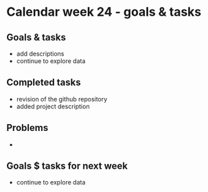 # Calendar week 24 - goals & tasks

## Goals & tasks
- add descriptions
- continue to explore data

## Completed tasks
- revision of the github repository
- added project description

## Problems
- 

## Goals $ tasks for next week
- continue to explore data